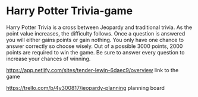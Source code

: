 # Harry Potter Trivia-game

Harry Potter Trivia is a cross between Jeopardy and traditional trivia. As the point value increases, the difficulty follows. 
Once a question is answered you will either gains points or gain nothing. You only have one chance to answer correctly so choose wisely. 
Out of a possible 3000 points, 2000 points are required to win the game. Be sure to answer every question to increase your chances of winning.


https://app.netlify.com/sites/tender-lewin-6daec9/overview
link to the game

https://trello.com/b/4y300817/jeopardy-planning
planning board
